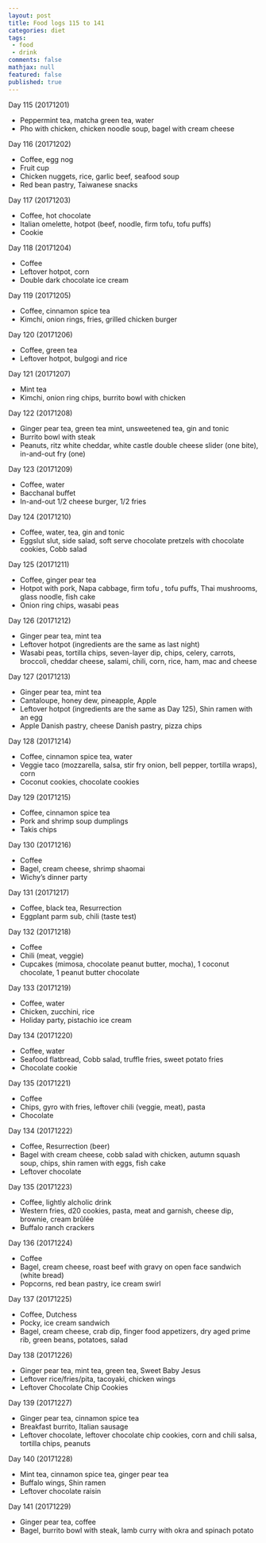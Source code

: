 ```yaml
---
layout: post
title: Food logs 115 to 141
categories: diet
tags:
 - food
 - drink
comments: false
mathjax: null
featured: false
published: true
---
```


Day 115 (20171201)
- Peppermint tea, matcha green tea, water
- Pho with chicken, chicken noodle soup, bagel with cream cheese

Day 116 (20171202)
- Coffee, egg nog 
- Fruit cup
- Chicken nuggets, rice, garlic beef, seafood soup
- Red bean pastry, Taiwanese snacks 

Day 117 (20171203)
- Coffee, hot chocolate
- Italian omelette, hotpot (beef, noodle, firm tofu, tofu puffs)
- Cookie

Day 118 (20171204)
- Coffee
- Leftover hotpot, corn
- Double dark chocolate ice cream

Day 119 (20171205)
- Coffee, cinnamon spice tea
- Kimchi, onion rings, fries, grilled chicken burger

Day 120 (20171206)
- Coffee, green tea
- Leftover hotpot, bulgogi and rice

Day 121 (20171207)
- Mint tea
- Kimchi, onion ring chips, burrito bowl with chicken

Day 122 (20171208)
- Ginger pear tea, green tea mint, unsweetened tea, gin and tonic
- Burrito bowl with steak
- Peanuts, ritz white cheddar, white castle double cheese slider (one bite), in-and-out fry (one)

Day 123 (20171209)
- Coffee, water
- Bacchanal buffet
- In-and-out 1/2 cheese burger, 1/2 fries

Day 124 (20171210)
- Coffee, water, tea, gin and tonic
- Eggslut slut, side salad, soft serve chocolate pretzels with chocolate cookies, Cobb salad 

Day 125 (20171211)
- Coffee, ginger pear tea
- Hotpot with pork, Napa cabbage, firm tofu , tofu puffs, Thai mushrooms, glass noodle, fish cake
- Onion ring chips, wasabi peas

Day 126 (20171212)
- Ginger pear tea, mint tea
- Leftover hotpot (ingredients are the same as last night)
- Wasabi peas, tortilla chips, seven-layer dip, chips, celery, carrots, broccoli, cheddar cheese, salami, chili, corn, rice, ham, mac and cheese

Day 127 (20171213)
- Ginger pear tea, mint tea
- Cantaloupe, honey dew, pineapple, Apple
- Leftover hotpot (ingredients are the same as Day 125), Shin ramen with an egg 
- Apple Danish pastry, cheese Danish pastry, pizza chips

Day 128 (20171214)
- Coffee, cinnamon spice tea, water
- Veggie taco (mozzarella, salsa, stir fry onion, bell pepper, tortilla wraps), corn
- Coconut cookies, chocolate cookies

Day 129 (20171215)
- Coffee, cinnamon spice tea
- Pork and shrimp soup dumplings
- Takis chips

Day 130 (20171216)
- Coffee
- Bagel, cream cheese, shrimp shaomai
- Wichy’s dinner party

Day 131 (20171217)
- Coffee, black tea, Resurrection
- Eggplant parm sub, chili (taste test)

Day 132 (20171218)
- Coffee
- Chili (meat, veggie)
- Cupcakes (mimosa, chocolate peanut butter, mocha), 1 coconut chocolate, 1 peanut butter chocolate

Day 133 (20171219)
- Coffee, water
- Chicken, zucchini, rice
- Holiday party, pistachio ice cream
 
Day 134 (20171220)
- Coffee, water
- Seafood flatbread, Cobb salad, truffle fries, sweet potato fries
- Chocolate cookie

Day 135 (20171221)
- Coffee 
- Chips, gyro with fries, leftover chili (veggie, meat), pasta
- Chocolate

Day 134 (20171222)
- Coffee, Resurrection (beer)
- Bagel with cream cheese, cobb salad with chicken, autumn squash soup, chips, shin ramen with eggs, fish cake
- Leftover chocolate  

Day 135 (20171223)
- Coffee, lightly alcholic drink
- Western fries, d20 cookies, pasta, meat and garnish, cheese dip, brownie, cream brûlée
- Buffalo ranch crackers

Day 136 (20171224)
- Coffee
- Bagel, cream cheese, roast beef with gravy on open face sandwich (white bread)
- Popcorns, red bean pastry, ice cream swirl

Day 137 (20171225)
- Coffee, Dutchess
- Pocky, ice cream sandwich
- Bagel, cream cheese, crab dip, finger food appetizers, dry aged prime rib, green beans, potatoes, salad

Day 138 (20171226)
- Ginger pear tea, mint tea, green tea, Sweet Baby Jesus 
- Leftover rice/fries/pita, tacoyaki, chicken wings
- Leftover Chocolate Chip Cookies 

Day 139 (20171227)
- Ginger pear tea, cinnamon spice tea
- Breakfast burrito, Italian sausage
- Leftover chocolate, leftover chocolate chip cookies, corn and chili salsa, tortilla chips, peanuts

Day 140 (20171228)
- Mint tea, cinnamon spice tea, ginger pear tea
- Buffalo wings, Shin ramen
- Leftover chocolate raisin

Day 141 (20171229)
- Ginger pear tea, coffee
- Bagel, burrito bowl with steak, lamb curry with okra and spinach potato

